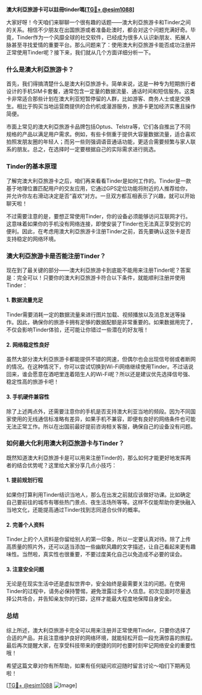 **澳大利亞旅游卡可以註冊tinder嗎[[TG💪+ @esim1088](https://t.me/s/esim1088)]**

大家好呀！今天咱们来聊聊一个很有趣的话题——澳大利亞旅游卡和Tinder之间的关系。相信不少朋友在出国旅游或者准备赴澳时，都会对这个问题充满好奇。毕竟，Tinder作为一个风靡全球的社交软件，已经成为很多人认识新朋友、拓展人脉甚至寻找爱情的重要平台。那么问题来了：使用澳大利亞旅游卡能否成功注册并正常使用Tinder呢？接下来，我们就从几个方面详细分析一下。

### **什么是澳大利亞旅游卡？**

首先，我们得搞清楚什么是澳大利亞旅游卡。简单来说，这是一种专为短期旅行者设计的手机SIM卡套餐，通常包含一定量的数据流量、通话时间和短信服务。这类卡非常适合那些计划在澳大利亚短暂停留的人群，比如游客、商务人士或是交换生。相比于购买当地运营商提供的合约机或漫游服务，旅游卡更加经济实惠且操作简便。

市面上常见的澳大利亞旅游卡品牌包括Optus、Telstra等，它们各自推出了不同规格的产品以满足用户需求。例如，有些卡侧重于提供大容量数据流量，适合喜欢拍照发朋友圈的年轻人；而另一些则强调语音通话功能，更适合需要频繁与家人联系的朋友。总之，在选择时一定要根据自己的实际需求进行挑选。

### **Tinder的基本原理**

了解完澳大利亞旅游卡之后，咱们再来看看Tinder是如何工作的。Tinder是一款基于地理位置匹配用户的交友应用，它通过GPS定位功能将附近的人推荐给你，并允许你左右滑动决定是否“喜欢”对方。一旦双方都互相表示了兴趣，就可以开始聊天啦！

不过需要注意的是，要想正常使用Tinder，你的设备必须能够访问互联网才行。这意味着如果你的手机没有网络连接，即使安装了Tinder也无法真正享受到它的便利。因此，在考虑用澳大利亞旅游卡注册Tinder之前，首先要确认这张卡是否支持稳定的网络环境。

### **澳大利亞旅游卡是否能注册Tinder？**

现在到了最关键的部分——澳大利亞旅游卡到底能不能用来注册Tinder呢？答案是：完全可以！只要你的澳大利亞旅游卡符合以下条件，就能顺利注册并使用Tinder：

#### **1. 数据流量充足**
Tinder需要消耗一定的数据流量来进行图片加载、视频播放以及消息发送等操作。因此，确保你的旅游卡拥有足够的数据配额是非常重要的。如果数据用完了，不仅会影响Tinder体验，还可能让你错过一些潜在的好友哦！

#### **2. 网络稳定性良好**
虽然大部分澳大利亞旅游卡都能提供不错的网速，但偶尔也会出现信号弱或者断网的情况。在这种情况下，你可以尝试切换到Wi-Fi网络继续使用Tinder。不过话说回来，谁会愿意在酒吧里连着陌生人的Wi-Fi呢？所以还是建议优先选择信号强、稳定性高的旅游卡吧！

#### **3. 手机硬件兼容性**
除了上述两点外，还需要注意你的手机是否支持澳大利亚当地的频段。因为不同国家使用的无线通信标准略有差异，如果手机不兼容，即便有良好的网络条件也可能无法正常工作。所以在出国前最好提前咨询相关客服，确保自己的设备没有问题。

### **如何最大化利用澳大利亞旅游卡与Tinder？**

既然知道澳大利亞旅游卡是可以用来注册Tinder的，那么如何才能更好地发挥两者的结合优势呢？这里给大家分享几点小技巧：

#### **1. 提前规划行程**
如果你打算利用Tinder结识当地人，那么在出发之前就应该做好功课。比如确定自己要前往的城市有哪些热门景点、夜生活场所等等。这样不仅能帮助你更快融入当地文化，还能提高通过Tinder找到志同道合伙伴的概率。

#### **2. 完善个人资料**
Tinder上的个人资料是你留给别人的第一印象，所以一定要认真对待。除了上传高质量的照片外，还可以适当添加一些幽默风趣的文字描述，让自己看起来更有趣味性。当然啦，真实性也很重要，不要过度美化自己以免造成不必要的误会。

#### **3. 注意安全问题**
无论是在现实生活中还是虚拟世界中，安全始终是最需要关注的问题。在使用Tinder的过程中，请务必保持警惕，避免泄露过多个人信息。初次见面时尽量选择公共场合，并告知亲友你的行踪，这样才能最大程度地保障自身安全。

### **总结**

综上所述，澳大利亞旅游卡完全可以用来注册并正常使用Tinder。只要你选择了合适的产品，并且注意维护良好的网络环境，就能轻松开启一段充满惊喜的旅程。最后再次提醒大家，在享受科技带来的便捷的同时也要时刻牢记网络安全的重要性哦！

希望这篇文章对你有所帮助，如果有任何疑问欢迎随时留言讨论～咱们下期再见啦！

[[TG💪+ @esim1088](https://t.me/s/esim1088) ![Image](https://i.postimg.cc/4NQfJmqS/Snipaste-2025-05-13-00-14-12.png)]